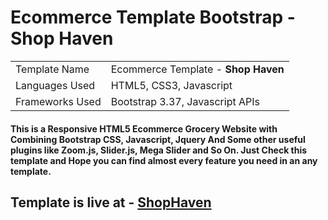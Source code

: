 # Ecommerce Template Bootstrap - Shop Haven
<table>
  <tr>
    <td> Template Name </td>
    <td> Ecommerce Template - <strong>Shop Haven</strong> </td>
  </tr>
  <tr>
    <td> Languages Used </td>
    <td> HTML5, CSS3, Javascript </td>
  </tr>
  <tr>
    <td> Frameworks Used </td>
    <td> Bootstrap 3.37, Javascript APIs</td>
  </tr>
</table>

#### This is a Responsive HTML5 Ecommerce Grocery Website with Combining Bootstrap CSS, Javascript, Jquery And Some other useful plugins like Zoom.js, Slider.js, Mega Slider and So On. Just Check this template and Hope you can find almost every feature you need in an any template.


## Template is live at - [ShopHaven](https://buddywhitman.github.io/grocery-ecommerce)
<!--
<br />

## Features

### Mega Navigation Bar
<img src="https://image.ibb.co/i647oG/mega_navigation_bar.jpg" alt="mega_navigation_bar" border="1">

<br /><br />
### Responsive Slide show of Products
<img src="https://image.ibb.co/eF27Nb/Responsive_Slideshow.jpg" alt="Responsive_Slideshow" border="1">


<br /><br />
### Product List With Left Sidebar 
#### Link - https://buddywhitman.github.io/grocry-ecommerce/products.html
<img src="https://image.ibb.co/jjBj2b/Products_List_With_Left_Search_Bar.jpg" alt="Products_List_With_Left_Search_Bar" border="1">


<br /><br />
### Personal Account Page
#### Link - https://buddywhitman.github.io/grocry-ecommerce/account.html
<img src="https://image.ibb.co/dfvivw/Personal_Account_Page.jpg" alt="Personal_Account_Page" border="1">


<br /><br />
### User Login And User Registration Page With Javascript Validation - 
#### User Login Link - https://buddywhitman.github.io/grocry-ecommerce/login.html
#### User registration Link - https://buddywhitman.github.io/grocry-ecommerce/register.html
<img src="https://image.ibb.co/eKJBFw/User_Login_Page_With_Validation.jpg" alt="User_Login_Page_With_Validation" border="0">
<img src="https://image.ibb.co/mjL2Nb/User_Registration_Page_With_Validation.jpg" alt="User_Registration_Page_With_Validation" border="1">

<br /><br />
### Cart Page With Dynamic Javascript Functionality - 
#### Link - https://buddywhitman.github.io/grocry-ecommerce/cart.html
<img src="https://image.ibb.co/iaAaaw/Cart_Page_For_With_Javascript_Functionality.jpg" alt="Cart_Page_For_With_Javascript_Functionality" border="1">



<br /><br />
### Product Checkout Page Using Jquery/Javscript
#### Link - https://buddywhitman.github.io/grocry-ecommerce/checkout.html
<img src="https://image.ibb.co/jot08G/Checkout_Page_Dynamic_With_Javascript.jpg" alt="Checkout_Page_Dynamic_With_Javascript" border="1">




<br /><br />
### Single Product Page With Zoom Effect
#### Link - https://buddywhitman.github.io/grocry-ecommerce/product_single.html
<img src="https://image.ibb.co/bXVu2b/Single_Product_Page_With_Zooming_Effect.jpg" alt="Single_Product_Page_With_Zooming_Effect" border="1">



<br /><br />
### Frequesntly Asked Question Page
#### Link - https://buddywhitman.github.io/grocry-ecommerce/faq.html
<img src="https://image.ibb.co/hG4kaw/Frequesntly_Asked_Question.jpg" alt="Frequesntly_Asked_Question" border="1">
 <br /><br />
 
 ## Mobile Friendly Tempalte
 <img src="https://image.ibb.co/kceyTG/Mobile_Friendly_Template.jpg" alt="Mobile_Friendly_Template" border="0">
 
  <br />  <br />  <br />
# See The Ecommerce Template Live Here - https://buddywhitman.github.io/grocry-ecommerce
-->
